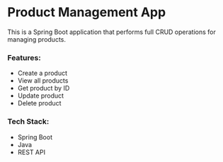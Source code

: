 # Product Management App

This is a Spring Boot application that performs full CRUD operations for managing products.

### Features:
- Create a product
- View all products
- Get product by ID
- Update product
- Delete product

### Tech Stack:
- Spring Boot
- Java
- REST API
